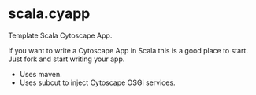 # scala.cyapp

Template Scala Cytoscape App.

If you want to write a Cytoscape App in Scala this is a good place to start. Just fork and start writing your app.

- Uses maven.
- Uses subcut to inject Cytoscape OSGi services.
